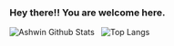 ### Hey there!! You are welcome here.

![Ashwin Github Stats](https://github-readme-stats.vercel.app/api?username=ashwinpagarkhed&count_private=true&show_icons=true)&nbsp;&nbsp;&nbsp;![Top Langs](https://github-readme-stats.vercel.app/api/top-langs/?username=ashwinpagarkhed&hide=jupyternotebook&layout=compact)

